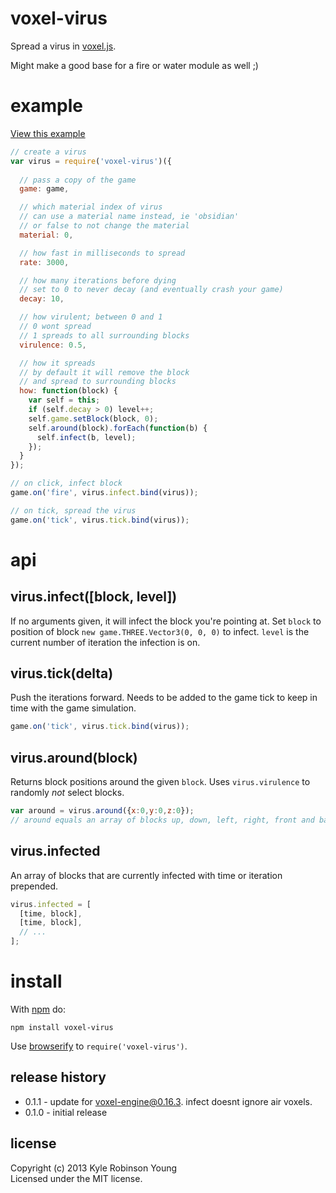 # voxel-virus

Spread a virus in [voxel.js](http://voxeljs.com).

Might make a good base for a fire or water module as well ;)

# example

[View this example](http://shama.github.com/voxel-virus)

```js
// create a virus
var virus = require('voxel-virus')({
  
  // pass a copy of the game
  game: game,

  // which material index of virus
  // can use a material name instead, ie 'obsidian'
  // or false to not change the material
  material: 0,

  // how fast in milliseconds to spread
  rate: 3000,

  // how many iterations before dying
  // set to 0 to never decay (and eventually crash your game)
  decay: 10,

  // how virulent; between 0 and 1
  // 0 wont spread
  // 1 spreads to all surrounding blocks
  virulence: 0.5,

  // how it spreads
  // by default it will remove the block
  // and spread to surrounding blocks
  how: function(block) {
    var self = this;
    if (self.decay > 0) level++;
    self.game.setBlock(block, 0);
    self.around(block).forEach(function(b) {
      self.infect(b, level);
    });
  }
});

// on click, infect block
game.on('fire', virus.infect.bind(virus));

// on tick, spread the virus
game.on('tick', virus.tick.bind(virus));
```

# api

## virus.infect([block, level])
If no arguments given, it will infect the block you're pointing at. Set `block`
to position of block `new game.THREE.Vector3(0, 0, 0)` to infect. `level` is the
current number of iteration the infection is on.

## virus.tick(delta)
Push the iterations forward. Needs to be added to the game tick to keep in time
with the game simulation.

```js
game.on('tick', virus.tick.bind(virus));
```

## virus.around(block)
Returns block positions around the given `block`. Uses `virus.virulence` to
randomly *not* select blocks.

```js
var around = virus.around({x:0,y:0,z:0});
// around equals an array of blocks up, down, left, right, front and back
```

## virus.infected
An array of blocks that are currently infected with time or iteration prepended.

```js
virus.infected = [
  [time, block],
  [time, block],
  // ...
];
```

# install

With [npm](https://npmjs.org) do:

```
npm install voxel-virus
```

Use [browserify](http://browserify.org) to `require('voxel-virus')`.

## release history
* 0.1.1 - update for voxel-engine@0.16.3. infect doesnt ignore air voxels.
* 0.1.0 - initial release

## license
Copyright (c) 2013 Kyle Robinson Young<br/>
Licensed under the MIT license.
